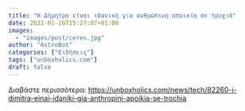 ```yaml
---
title: "Η Δήμητρα είναι ιδανική για ανθρώπινη αποικία σε τροχιά"
date: 2021-01-26T15:27:07+01:00
images:
  - "images/post/ceres.jpg"
author: "AstroBot"
categories: ["Ειδήσεις"]
tags: ["unboxholics.com"]
draft: false
---
```




Διαβάστε περισσότερα: https://unboxholics.com/news/tech/82260-i-dimitra-einai-idaniki-gia-anthropini-apoikia-se-trochia
